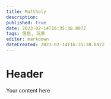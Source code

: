 ```yaml
---
title: Mattholy
description: 
published: true
date: 2023-02-14T16:35:38.897Z
tags: 信息, 玩家
editor: markdown
dateCreated: 2023-02-14T16:35:38.897Z
---
```


# Header
Your content here